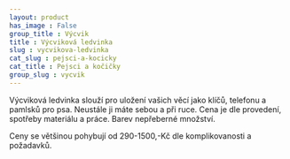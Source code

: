 ```yaml
---
layout: product
has_image : False
group_title : Výcvik
title : Výcviková ledvinka
slug : vycvikova-ledvinka
cat_slug : pejsci-a-kocicky
cat_title : Pejsci a kočičky
group_slug : vycvik
---
```


Výcviková ledvinka slouží pro uložení vašich věcí jako klíčů, telefonu a pamlsků pro psa. Neustále ji máte sebou a při ruce. Cena je dle provedení, spotřeby materiálu a práce. Barev nepřeberné množství.

Ceny se většinou pohybují od 290-1500,-Kč dle komplikovanosti a požadavků.

